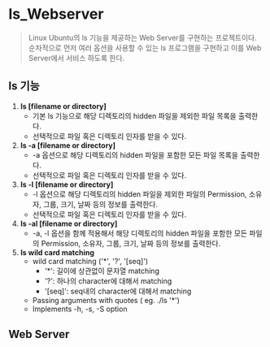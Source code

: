 # ls_Webserver
> Linux Ubuntu의 ls 기능을 제공하는 Web Server를 구현하는 프로젝트이다. 순차적으로 먼저 여러 옵션을 사용할 수 있는 ls 프로그램을 구현하고 이를 Web Server에서 서비스 하도록 한다.

## ls 기능
1. **ls [filename or directory]**
	- 기본 ls 기능으로 해당 디렉토리의 hidden 파일을 제외한 파일 목록을 출력한다.
	- 선택적으로 파일 혹은 디렉토리 인자를 받을 수 있다.
2. **ls -a [filename or directory]**
	- -a 옵션으로 해당 디렉토리의 hidden 파일을 포함한 모든 파일 목록을 출력한다.
	- 선택적으로 파일 혹은 디렉토리 인자를 받을 수 있다.
3. **ls -l [filename or directory]**
	- -l 옵션으로 해당 디렉토리의 hidden 파일을 제외한 파일의 Permission, 소유자, 그룹, 크기, 날짜 등의 정보를 출력한다.
	- 선택적으로 파일 혹은 디렉토리 인자를 받을 수 있다.
4. **ls -al [filename or directory]**
	- -a, -l 옵션을 함께 적용해서 해당 디렉토리의 hidden 파일을 포함한 모든 파일의 Permission, 소유자, 그룹, 크기, 날짜 등의 정보를 출력한다.
5. **ls wild card matching**
	- wild card matching ('*', '?', '[seq]')
		- '*': 길이에 상관없이 문자열 matching
		- '?': 하나의 character에 대해서 matching
		- '[seq]': seq내의 character에 대해서 matching
	- Passing arguments with quotes ( eg. ./ls '*')
	- Implements -h, -s, -S option

## Web Server

